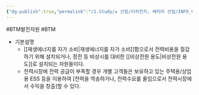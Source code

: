 ```yaml
---
{"dg-publish":true,"permalink":"/1.Study/★ 산업/이차전지, 배터리 산업/INFO_배터리/BTM 발전자원/","created":"2024-11-20T21:02:27.672+09:00","updated":"2025-06-26T16:53:08.801+09:00"}
---
```


#BTM발전자원 #BTM

- 기본설명
	- [[재생에너지를 자가 소비\|재생에너지를 자가 소비]]함으로서 전력비용을 절감하기 위해 설치되거나, 정전 등 비상시를 대비한 [[비상전원 용도\|비상전원 용도]]로 설치되는 자원들이다. 
	- 전력시장에 전력 공급이 부족할 경우 개별 고객들은 보유하고 있는 주택용/상업용 ESS 등을 이용하여 [전력을 역송하거나, 전력수요를 줄임으로서 전력시장에서 수익을 창출]할 수 있다.